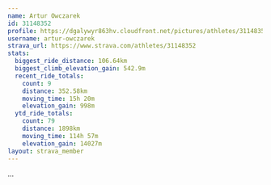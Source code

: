 ```yaml
---
name: Artur Owczarek
id: 31148352
profile: https://dgalywyr863hv.cloudfront.net/pictures/athletes/31148352/15906846/1/large.jpg
username: artur-owczarek
strava_url: https://www.strava.com/athletes/31148352
stats:
  biggest_ride_distance: 106.64km
  biggest_climb_elevation_gain: 542.9m
  recent_ride_totals:
    count: 9
    distance: 352.58km
    moving_time: 15h 20m
    elevation_gain: 998m
  ytd_ride_totals:
    count: 79
    distance: 1898km
    moving_time: 114h 57m
    elevation_gain: 14027m
layout: strava_member
--- 
```

...
